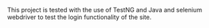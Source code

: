 This project is tested with the use of TestNG and Java and selenium webdriver to test the login functionality of the site.
